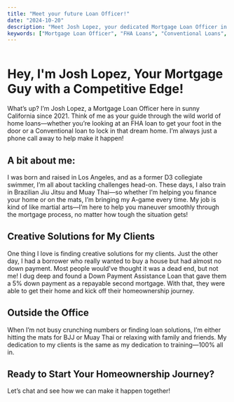 ```yaml
---
title: "Meet your future Loan Officer!"
date: "2024-10-20"
description: "Meet Josh Lopez, your dedicated Mortgage Loan Officer in California. Learn how I can help you find creative mortgage solutions!"
keywords: ["Mortgage Loan Officer", "FHA Loans", "Conventional Loans", "Down Payment Assistance", "Josh Lopez", "California"]
---
```


<img width="100%" controls>
  <source src="/public/videos/JoshuaLopez.mp4" type="video/mp4">
</img>


# Hey, I'm Josh Lopez, Your Mortgage Guy with a Competitive Edge!

What’s up? I’m Josh Lopez, a Mortgage Loan Officer here in sunny California since 2021. Think of me as your guide through the wild world of home loans—whether you’re looking at an FHA loan to get your foot in the door or a Conventional loan to lock in that dream home. I’m always just a phone call away to help make it happen!

## A bit about me:

I was born and raised in Los Angeles, and as a former D3 collegiate swimmer, I’m all about tackling challenges head-on. These days, I also train in Brazilian Jiu Jitsu and Muay Thai—so whether I’m helping you finance your home or on the mats, I’m bringing my A-game every time. My job is kind of like martial arts—I’m here to help you maneuver smoothly through the mortgage process, no matter how tough the situation gets!

## Creative Solutions for My Clients

One thing I love is finding creative solutions for my clients. Just the other day, I had a borrower who really wanted to buy a house but had almost no down payment. Most people would’ve thought it was a dead end, but not me! I dug deep and found a Down Payment Assistance Loan that gave them a 5% down payment as a repayable second mortgage. With that, they were able to get their home and kick off their homeownership journey.

## Outside the Office

When I’m not busy crunching numbers or finding loan solutions, I’m either hitting the mats for BJJ or Muay Thai or relaxing with family and friends. My dedication to my clients is the same as my dedication to training—100% all in.

## Ready to Start Your Homeownership Journey?

Let’s chat and see how we can make it happen together!
